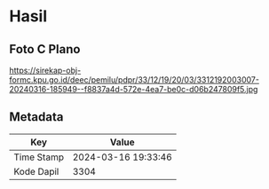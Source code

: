 # Hasil

## Foto C Plano

https://sirekap-obj-formc.kpu.go.id/deec/pemilu/pdpr/33/12/19/20/03/3312192003007-20240316-185949--f8837a4d-572e-4ea7-be0c-d06b247809f5.jpg


## Metadata

| Key        | Value               |
| ---------- | ------------------- |
| Time Stamp | 2024-03-16 19:33:46 |
| Kode Dapil | 3304                |



